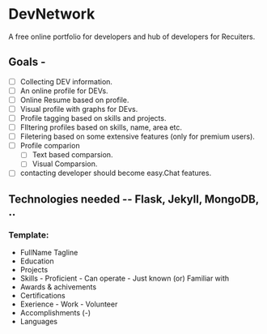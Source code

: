 # DevNetwork
  A free online portfolio for developers and hub of developers for Recuiters.
  
## Goals - 
* [ ] Collecting DEV information.   
* [ ] An online profile for DEVs.   
* [ ] Online Resume based on profile.     
* [ ] Visual profile with graphs for DEvs.     
* [ ] Profile tagging based on skills and projects.       
* [ ] FIltering profiles based on skills, name, area etc.      
* [ ] Filetering based on some extensive features (only for premium users).      
* [ ] Profile comparion       
  * [ ] Text based comparsion.     
  * [ ] Visual Comparsion.      
* [ ] contacting developer should become easy.Chat features.        

## Technologies needed -- Flask, Jekyll, MongoDB, .. 

### Template:
+ FullName
  Tagline
+ Education
+ Projects
+ Skills
      - Proficient
      - Can operate
      - Just known (or) Familiar with
+ Awards & achivements
+ Certifications
+ Exerience
      - Work
      - Volunteer
+ Accomplishments (*-*)
+ Languages


